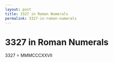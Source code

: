 ```yaml
---
layout: post
title: 3327 in Roman Numerals
permalink: 3327-in-roman-numerals
---
```


# 3327 in Roman Numerals

3327 = MMMCCCXXVII
